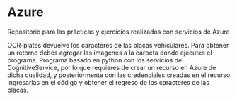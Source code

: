 # Azure
Repositorio para las prácticas y ejercicios realizados con servicios de Azure


OCR-plates devuelve los caracteres de las placas vehiculares. Para obtener un retorno debes agregar las imagenes a la carpeta donde ejecutes el programa.
Programa basado en python con los servicios de CognitiveService, por lo que requieres de crear un recurso en Azure de dicha cualidad, y posteriormente con 
las credenciales creadas en el recurso ingresarlas en el código y obtener el regreso de los caracteres de las placas.

